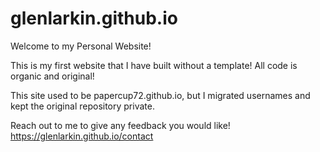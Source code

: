 # glenlarkin.github.io
Welcome to my Personal Website!

This is my first website that I have built without a template! All code is organic and original!

This site used to be papercup72.github.io, but I migrated usernames and kept the original repository private.

Reach out to me to give any feedback you would like! https://glenlarkin.github.io/contact

<script type="text/javascript" src="https://cdnjs.buymeacoffee.com/1.0.0/button.prod.min.js" data-name="bmc-button" data-slug="glenlarkin" data-color="#FF5F5F" data-emoji="🍕" data-font="Cookie" data-text="Buy me a pizza" data-outline-color="#000000" data-font-color="#ffffff" data-coffee-color="#FFDD00" ></script>
